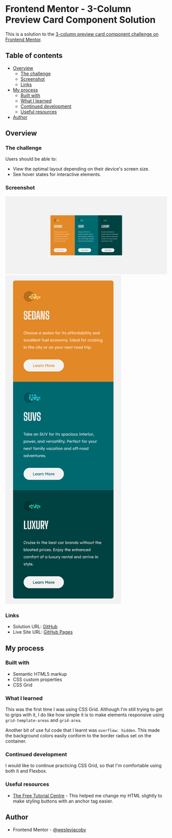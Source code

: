 # Frontend Mentor - 3-Column Preview Card Component Solution

This is a solution to the [3-column preview card component challenge on Frontend Mentor](https://www.frontendmentor.io/challenges/3column-preview-card-component-pH92eAR2-).

## Table of contents

- [Overview](#overview)
  - [The challenge](#the-challenge)
  - [Screenshot](#screenshot)
  - [Links](#links)
- [My process](#my-process)
  - [Built with](#built-with)
  - [What I learned](#what-i-learned)
  - [Continued development](#continued-development)
  - [Useful resources](#useful-resources)
- [Author](#author)


## Overview

### The challenge

Users should be able to:

- View the optimal layout depending on their device's screen size.
- See hover states for interactive elements.

### Screenshot

![](./images/3-column-preview-card-desktop.png)
![](./images/3-column-preview-card-mobile.png)

### Links

- Solution URL: [GitHub](https://github.com/wesleyjacoby/3-Column-Preview-Card)
- Live Site URL: [GitHub Pages](https://wesleyjacoby.github.io/3-Column-Preview-Card/)

## My process

### Built with

- Semantic HTML5 markup
- CSS custom properties
- CSS Grid

### What I learned

This was the first time I was using CSS Grid. Although I'm still trying to get to grips with it, I do like how simple it is to make elements responsive using `grid-template-areas` and `grid-area`.

Another bit of use ful code that I learnt was `overflow: hidden`. This made the background colors easily conform to the border radius set on the container.

### Continued development

I would like to continue practicing CSS Grid, so that I'm comfortable using both it and Flexbox.

### Useful resources

- [The Free Tutorial Centre](https://resource-centre.net/css3-tutorials/turning-links-into-buttons/) - This helped me change my HTML slightly to make styling buttons with an anchor tag easier.

## Author

- Frontend Mentor - [@wesleyjacoby](https://www.frontendmentor.io/profile/wesleyjacoby)